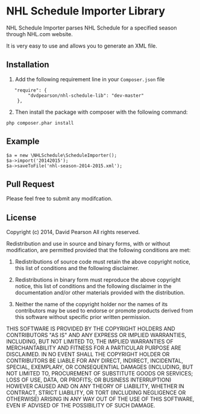 NHL Schedule Importer Library
=============================

NHL Schedule Importer parses NHL Schedule for a specified season through NHL.com website.

It is very easy to use and allows you to generate an XML file.

## Installation

1. Add the following requirement line in your `Composer.json` file
```
   "require": {
        "dvdpearson/nhl-schedule-lib": "dev-master"
    },
```
2. Then install the package with composer with the following command:
```
php composer.phar install
```

## Example
```
$a = new \NHLSchedule\ScheduleImporter();
$a->import('20142015');
$a->saveToFile('nhl-season-2014-2015.xml');
```

## Pull Request
Please feel free to submit any modifcation.

## License

Copyright (c) 2014, David Pearson
All rights reserved.

Redistribution and use in source and binary forms, with or without modification, are permitted provided that the following conditions are met:

1. Redistributions of source code must retain the above copyright notice, this list of conditions and the following disclaimer.

2. Redistributions in binary form must reproduce the above copyright notice, this list of conditions and the following disclaimer in the documentation and/or other materials provided with the distribution.

3. Neither the name of the copyright holder nor the names of its contributors may be used to endorse or promote products derived from this software without specific prior written permission.

THIS SOFTWARE IS PROVIDED BY THE COPYRIGHT HOLDERS AND CONTRIBUTORS "AS IS" AND ANY EXPRESS OR IMPLIED WARRANTIES, INCLUDING, BUT NOT LIMITED TO, THE IMPLIED WARRANTIES OF MERCHANTABILITY AND FITNESS FOR A PARTICULAR PURPOSE ARE DISCLAIMED. IN NO EVENT SHALL THE COPYRIGHT HOLDER OR CONTRIBUTORS BE LIABLE FOR ANY DIRECT, INDIRECT, INCIDENTAL, SPECIAL, EXEMPLARY, OR CONSEQUENTIAL DAMAGES (INCLUDING, BUT NOT LIMITED TO, PROCUREMENT OF SUBSTITUTE GOODS OR SERVICES; LOSS OF USE, DATA, OR PROFITS; OR BUSINESS INTERRUPTION) HOWEVER CAUSED AND ON ANY THEORY OF LIABILITY, WHETHER IN CONTRACT, STRICT LIABILITY, OR TORT (INCLUDING NEGLIGENCE OR OTHERWISE) ARISING IN ANY WAY OUT OF THE USE OF THIS SOFTWARE, EVEN IF ADVISED OF THE POSSIBILITY OF SUCH DAMAGE.
